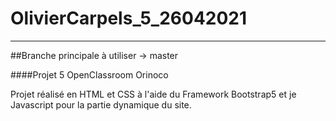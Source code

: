 # OlivierCarpels_5_26042021
***
##Branche principale à utiliser -> master

####Projet 5 OpenClassroom Orinoco

Projet réalisé en HTML et CSS à l'aide du Framework Bootstrap5 et je Javascript pour la partie dynamique du site.